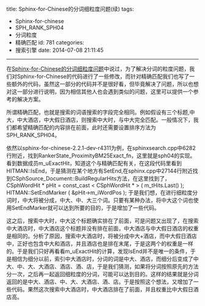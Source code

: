 title: Sphinx-for-Chinese的分词细粒度问题(续)
tags:
  - Sphinx-for-chinese
  - SPH_RANK_SPH04
  - 分词粒度
  - 精确匹配
id: 781
categories:
  - 搜索引擎
date: 2014-07-08 21:11:45
---

在[Sphinx-for-Chinese的分词细粒度问题](http://program.dengshilong.org/2014/06/28/sphinx-for-chinese的分词细粒度问题/)中说过，为了解决分词的粒度问题，我们对Sphinx-for-Chinese的代码进行了一些修改，而针对精确匹配我们也写了一些额外的代码，虽然这一部分的代码并不是很好看，但毕竟解决了问题，所以也想对这一部分进行说明，因为相信其他人也会遇到类似的问题，这里可以提供一个参考的解决方案。

所谓精确匹配，也就是搜索的词语搜索的字段完全相同。例如假设有三个标题,中大，中大酒店，中大假日酒店，则搜索中大时，与中大完全匹配。一般情况下，我们都希望精确匹配的内容排在前面，此时还需要设置排序方法为SPH_RANK_SPH04。

依然以sphinx-for-chinese-2.2.1-dev-r4311为例，在sphinxsearch.cpp中6282行附近，找到RankerState_ProximityBM25Exact_fn，这里就是sph04的实现。看到数据成员m_uExactHit，知道这个与精确匹配有关，在这段代码里看到HITMAN::IsEnd，于是猜测在某个地方有SetEnd,在sphinx.cpp中27144行附近找到CSphSource_Document::BuildRegularHits方法，在这里找到了，
CSphWordHit * pHit = const_cast < CSphWordHit * > ( m_tHits.Last() );
HITMAN::SetEndMarker ( &pHit->m_iWordPos );
于是我们想，在进行细粒度分词时，中大将被分成，中大、中、大三个词。只要有某种办法，将中大这个词也使用SetEndMarker就可以达到所要的目的，于是增加了一些代码。

这之后，搜索中大时，中大这个标题确实排在了前面，可是问题又出现了，在搜索中大酒店时，中大酒店这个标题并没有排在前面，中大酒店与中大假日酒店的权重是相同的。分析了原因，搜索中大酒店时，将被分成中大+酒店，而中大假日酒店中，正好也包含中大和酒店，并且酒店也是排在末尾，于是这两个的权重是一样的。于是我们只好再看看m_uExactHit的计算，发现IsEnd并不是唯一的条件，于是相信为细分以前，索引中大酒店时，分词的词是中大、酒店，而细分后变成了中大、中、大、大酒店、酒店、酒、店，于是我们猜测，如果将分词按照原先的方法分一次，之后再一起返回细粒度的分词，可能可以达到目的。这样的结果就是分词返回的是中大、酒店、中、大、大酒店、酒、店。于是按照这个想法，又增加了一些代码。果然这次搜索中大酒店时，中大酒店排在了前面，并且权重比中大假日酒店高。